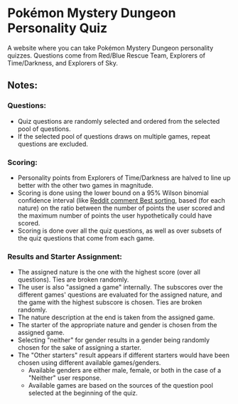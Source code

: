 # Pokémon Mystery Dungeon Personality Quiz

A website where you can take Pokémon Mystery Dungeon personality quizzes. Questions come from Red/Blue Rescue Team, Explorers of Time/Darkness, and Explorers of Sky.

## Notes:
### Questions:
* Quiz questions are randomly selected and ordered from the selected pool of questions.
* If the selected pool of questions draws on multiple games, repeat questions are excluded.

### Scoring:
* Personality points from Explorers of Time/Darkness are halved to line up better with the other two games in magnitude.
* Scoring is done using the lower bound on a 95% Wilson binomial confidence interval (like [Reddit comment Best sorting](https://redditblog.com/2009/10/15/reddits-new-comment-sorting-system/), based (for each nature) on the ratio between the number of points the user scored and the maximum number of points the user hypothetically could have scored.
* Scoring is done over all the quiz questions, as well as over subsets of the quiz questions that come from each game.

### Results and Starter Assignment:
* The assigned nature is the one with the highest score (over all questions). Ties are broken randomly.
* The user is also "assigned a game" internally. The subscores over the different games' questions are evaluated for the assigned nature, and the game with the highest subscore is chosen. Ties are broken randomly.
* The nature description at the end is taken from the assigned game.
* The starter of the appropriate nature and gender is chosen from the assigned game.
* Selecting "neither" for gender results in a gender being randomly chosen for the sake of assigning a starter.
* The "Other starters" result appears if different starters would have been chosen using different available games/genders.
  * Available genders are either male, female, or both in the case of a "Neither" user response.
  * Available games are based on the sources of the question pool selected at the beginning of the quiz.